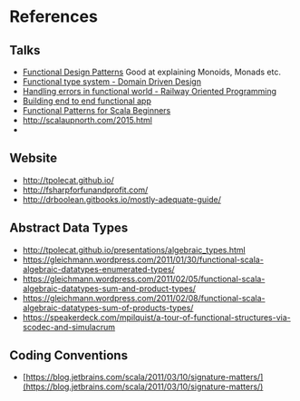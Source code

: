# References

## Talks

* [Functional Design Patterns](https://vimeo.com/113588389) Good at explaining Monoids, Monads etc.
* [Functional type system - Domain Driven Design](http://fsharpforfunandprofit.com/ddd/)
* [Handling errors in functional world - Railway Oriented Programming](http://fsharpforfunandprofit.com/rop/)
* [Building end to end functional app](https://vimeo.com/131196782)
* [Functional Patterns for Scala Beginners](https://www.youtube.com/watch?v=bugobPTMNNk)
* http://scalaupnorth.com/2015.html
* 


## Website

* http://tpolecat.github.io/
* http://fsharpforfunandprofit.com/
* http://drboolean.gitbooks.io/mostly-adequate-guide/

## Abstract Data Types

* http://tpolecat.github.io/presentations/algebraic_types.html
* https://gleichmann.wordpress.com/2011/01/30/functional-scala-algebraic-datatypes-enumerated-types/
* https://gleichmann.wordpress.com/2011/02/05/functional-scala-algebraic-datatypes-sum-and-product-types/
* https://gleichmann.wordpress.com/2011/02/08/functional-scala-algebraic-datatypes-sum-of-products-types/
* https://speakerdeck.com/mpilquist/a-tour-of-functional-structures-via-scodec-and-simulacrum

## Coding Conventions

* [https://blog.jetbrains.com/scala/2011/03/10/signature-matters/](https://blog.jetbrains.com/scala/2011/03/10/signature-matters/)